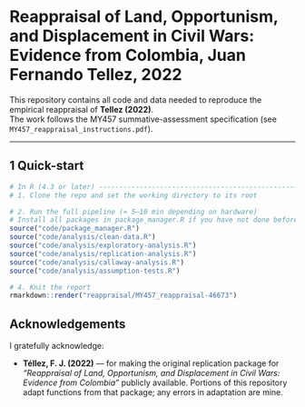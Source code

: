 # Reappraisal of Land, Opportunism, and Displacement in Civil Wars: Evidence from Colombia, Juan Fernando Tellez, 2022

This repository contains all code and data needed to reproduce the empirical reappraisal of **Tellez (2022)**.  
The work follows the MY457 summative-assessment specification (see `MY457_reappraisal_instructions.pdf`).

---

## 1  Quick-start

```r
# In R (4.3 or later) ----------------------------------------------------------
# 1. Clone the repo and set the working directory to its root

# 2. Run the full pipeline (≈ 5–10 min depending on hardware)
# Install all packages in package_manager.R if you have not done before 
source("code/package_manager.R")
source("code/analysis/clean-data.R")
source("code/analysis/exploratory-analysis.R")
source("code/analysis/replication-analysis.R")
source("code/analysis/callaway-analysis.R")
source("code/analysis/assumption-tests.R")

# 4. Knit the report
rmarkdown::render("reappraisal/MY457_reappraisal-46673")
```

## Acknowledgements

I gratefully acknowledge:

* **Téllez, F. J. (2022)** — for making the original replication package for _“Reappraisal of Land, Opportunism, and Displacement in Civil Wars: Evidence from Colombia”_ publicly
  available. Portions of this repository adapt functions from that package; any errors in adaptation are mine.

